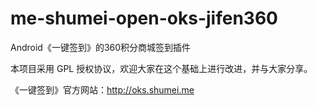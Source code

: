 me-shumei-open-oks-jifen360
===========================
Android《一键签到》的360积分商城签到插件

本项目采用 GPL 授权协议，欢迎大家在这个基础上进行改进，并与大家分享。

《一键签到》官方网站：<http://oks.shumei.me>